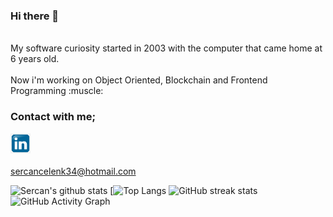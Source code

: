 ### Hi there 👋

 <br> 
My software curiosity started in 2003 with the computer that came home at 6 years old.<br>
<br> Now i'm working on Object Oriented, Blockchain and Frontend Programming :muscle:


### Contact with me;

[<img src='./images/linkedin.png' alt='linkedin' style="color:" height='32'>](https://linkedin.com/in/sercan-celenk) &nbsp;&nbsp;
<br>
</br>
sercancelenk34@hotmail.com

![Sercan's github stats](https://github-readme-stats.vercel.app/api?username=celenksercan)
[![Top Langs](https://github-readme-stats.vercel.app/api/top-langs/?username=celenksercan)
![GitHub streak stats](https://github-readme-streak-stats.herokuapp.com/?user=celenksercan)
![GitHub Activity Graph](https://activity-graph.herokuapp.com/graph?username=celenksercan)


 



